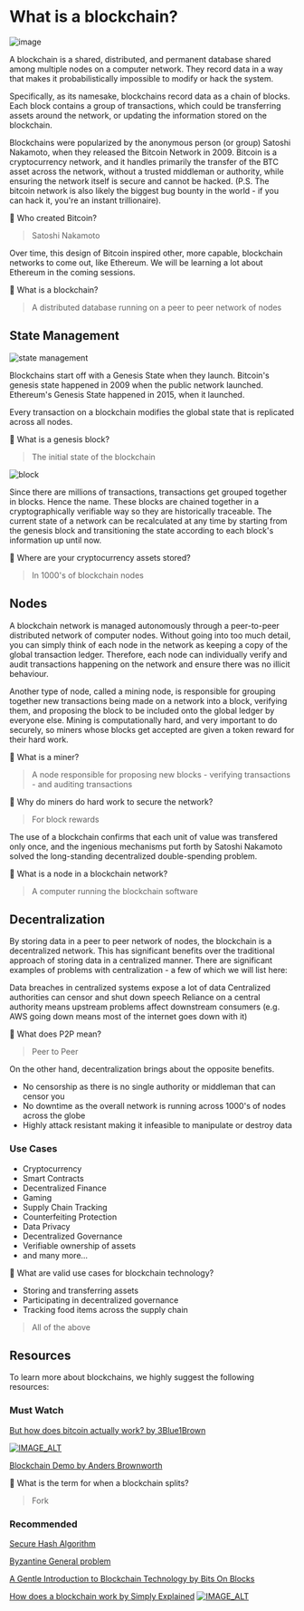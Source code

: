 # What is a blockchain?
![image](https://i.imgur.com/Pn1B0t8.png)

A blockchain is a shared, distributed, and permanent database shared among multiple nodes on a computer network. They record data in a way that makes it probabilistically impossible to modify or hack the system.

Specifically, as its namesake, blockchains record data as a chain of blocks. Each block contains a group of transactions, which could be transferring assets around the network, or updating the information stored on the blockchain.

Blockchains were popularized by the anonymous person (or group) Satoshi Nakamoto, when they released the Bitcoin Network in 2009. Bitcoin is a cryptocurrency network, and it handles primarily the transfer of the BTC asset across the network, without a trusted middleman or authority, while ensuring the network itself is secure and cannot be hacked. (P.S. The bitcoin network is also likely the biggest bug bounty in the world - if you can hack it, you're an instant trillionaire).

🤔 Who created Bitcoin?
> Satoshi Nakamoto

Over time, this design of Bitcoin inspired other, more capable, blockchain networks to come out, like Ethereum. We will be learning a lot about Ethereum in the coming sessions.

🤔 What is a blockchain?

> A distributed database running on a peer to peer network of nodes

## State Management
![state management](https://imgur.com/VQySjQu.png)

Blockchains start off with a Genesis State when they launch. Bitcoin's genesis state happened in 2009 when the public network launched. Ethereum's Genesis State happened in 2015, when it launched.

Every transaction on a blockchain modifies the global state that is replicated across all nodes.

🤔 What is a genesis block?
> The initial state of the blockchain

![block](https://i.imgur.com/wjK9Foy.png)

Since there are millions of transactions, transactions get grouped together in blocks. Hence the name. These blocks are chained together in a cryptographically verifiable way so they are historically traceable. The current state of a network can be recalculated at any time by starting from the genesis block and transitioning the state according to each block's information up until now.

🤔 Where are your cryptocurrency assets stored?

> In 1000's of blockchain nodes

## Nodes
A blockchain network is managed autonomously through a peer-to-peer distributed network of computer nodes. Without going into too much detail, you can simply think of each node in the network as keeping a copy of the global transaction ledger. Therefore, each node can individually verify and audit transactions happening on the network and ensure there was no illicit behaviour.

Another type of node, called a mining node, is responsible for grouping together new transactions being made on a network into a block, verifying them, and proposing the block to be included onto the global ledger by everyone else. Mining is computationally hard, and very important to do securely, so miners whose blocks get accepted are given a token reward for their hard work.

🤔 What is a miner?

> A node responsible for proposing new blocks - verifying transactions - and auditing transactions

🤔 Why do miners do hard work to secure the network?
>For block rewards

The use of a blockchain confirms that each unit of value was transfered only once, and the ingenious mechanisms put forth by Satoshi Nakamoto solved the long-standing decentralized double-spending problem.

🤔 What is a node in a blockchain network?
> A computer running the blockchain software

## Decentralization
By storing data in a peer to peer network of nodes, the blockchain is a decentralized network. This has significant benefits over the traditional approach of storing data in a centralized manner. There are significant examples of problems with centralization - a few of which we will list here:

Data breaches in centralized systems expose a lot of data
Centralized authorities can censor and shut down speech
Reliance on a central authority means upstream problems affect downstream consumers (e.g. AWS going down means most of the internet goes down with it)

🤔 What does P2P mean?
>Peer to Peer

On the other hand, decentralization brings about the opposite benefits.

- No censorship as there is no single authority or middleman that can censor you
- No downtime as the overall network is running across 1000's of nodes across the globe
- Highly attack resistant making it infeasible to manipulate or destroy data

### Use Cases
- Cryptocurrency
- Smart Contracts
- Decentralized Finance
- Gaming
- Supply Chain Tracking
- Counterfeiting Protection
- Data Privacy
- Decentralized Governance
- Verifiable ownership of assets
- and many more...

🤔 What are valid use cases for blockchain technology?
- Storing and transferring assets
- Participating in decentralized governance
- Tracking food items across the supply chain
> All of the above

## Resources

To learn more about blockchains, we highly suggest the following resources:

### Must Watch

[But how does bitcoin actually work? by 3Blue1Brown](https://www.youtube.com/watch?v=bBC-nXj3Ng4)

[![IMAGE_ALT](https://img.youtube.com/vi/bBC-nXj3Ng4/0.jpg)](https://www.youtube.com/watch?v=bBC-nXj3Ng4)

[Blockchain Demo by Anders Brownworth](https://andersbrownworth.com/blockchain/)

🤔 What is the term for when a blockchain splits?
>Fork

### Recommended

[Secure Hash Algorithm](https://en.wikipedia.org/wiki/Secure_Hash_Algorithms)

[Byzantine General problem](https://river.com/learn/what-is-the-byzantine-generals-problem/)

[A Gentle Introduction to Blockchain Technology by Bits On Blocks](https://bitsonblocks.net/2015/09/09/gentle-introduction-blockchain-technology/)

[How does a blockchain work by Simply Explained](https://www.youtube.com/watch?v=SSo_EIwHSd4)
[![IMAGE_ALT](https://img.youtube.com/vi/SSo_EIwHSd4/0.jpg)](https://www.youtube.com/watch?v=SSo_EIwHSd4)